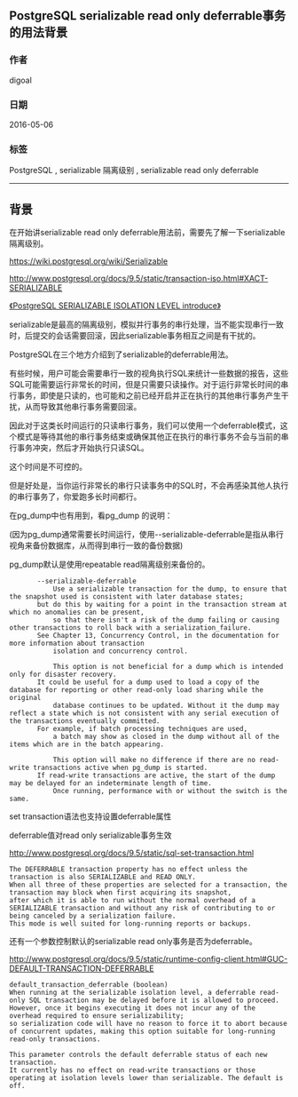 ## PostgreSQL serializable read only deferrable事务的用法背景  
                                                              
### 作者                                                                 
digoal                                                         
                                                          
### 日期                                                                                                                             
2016-05-06                                                       
                                                             
### 标签                                                          
PostgreSQL , serializable 隔离级别 , serializable read only deferrable       
                                                                                                                                
----                                                                                                                          
                                                                                                                                   
## 背景         
在开始讲serializable read only deferrable用法前，需要先了解一下serializable隔离级别。  
  
https://wiki.postgresql.org/wiki/Serializable  
  
http://www.postgresql.org/docs/9.5/static/transaction-iso.html#XACT-SERIALIZABLE  
  
[《PostgreSQL SERIALIZABLE ISOLATION LEVEL introduce》](../201312/20131217_01.md)   
  
serializable是最高的隔离级别，模拟并行事务的串行处理，当不能实现串行一致时，后提交的会话需要回滚，因此serializable事务相互之间是有干扰的。  
  
PostgreSQL在三个地方介绍到了serializable的deferrable用法。  
  
有些时候，用户可能会需要串行一致的视角执行SQL来统计一些数据的报告，这些SQL可能需要运行非常长的时间，但是只需要只读操作。对于运行非常长时间的串行事务，即使是只读的，也可能和之前已经开启并正在执行的其他串行事务产生干扰，从而导致其他串行事务需要回滚。  
  
因此对于这类长时间运行的只读串行事务，我们可以使用一个deferrable模式，这个模式是等待其他的串行事务结束或确保其他正在执行的串行事务不会与当前的串行事务冲突，然后才开始执行只读SQL。  
  
这个时间是不可控的。  
  
但是好处是，当你运行非常长的串行只读事务中的SQL时，不会再感染其他人执行的串行事务了，你爱跑多长时间都行。  
  
在pg_dump中也有用到，看pg_dump 的说明：  
  
(因为pg_dump通常需要长时间运行，使用--serializable-deferrable是指从串行视角来备份数据库，从而得到串行一致的备份数据)  
  
pg_dump默认是使用repeatable read隔离级别来备份的。  
  
```  
       --serializable-deferrable  
           Use a serializable transaction for the dump, to ensure that the snapshot used is consistent with later database states;   
	   but do this by waiting for a point in the transaction stream at which no anomalies can be present,  
           so that there isn't a risk of the dump failing or causing other transactions to roll back with a serialization_failure.   
	   See Chapter 13, Concurrency Control, in the documentation for more information about transaction  
           isolation and concurrency control.  
  
           This option is not beneficial for a dump which is intended only for disaster recovery.   
	   It could be useful for a dump used to load a copy of the database for reporting or other read-only load sharing while the original  
           database continues to be updated. Without it the dump may reflect a state which is not consistent with any serial execution of the transactions eventually committed.   
	   For example, if batch processing techniques are used,  
           a batch may show as closed in the dump without all of the items which are in the batch appearing.  
  
           This option will make no difference if there are no read-write transactions active when pg_dump is started.   
	   If read-write transactions are active, the start of the dump may be delayed for an indeterminate length of time.  
           Once running, performance with or without the switch is the same.  
```  
  
set transaction语法也支持设置deferrable属性  
  
deferrable值对read only serializable事务生效  
  
http://www.postgresql.org/docs/9.5/static/sql-set-transaction.html  
  
```  
The DEFERRABLE transaction property has no effect unless the transaction is also SERIALIZABLE and READ ONLY.   
When all three of these properties are selected for a transaction, the transaction may block when first acquiring its snapshot,   
after which it is able to run without the normal overhead of a SERIALIZABLE transaction and without any risk of contributing to or being canceled by a serialization failure.   
This mode is well suited for long-running reports or backups.  
```  
  
还有一个参数控制默认的serializable read only事务是否为deferrable。  
  
http://www.postgresql.org/docs/9.5/static/runtime-config-client.html#GUC-DEFAULT-TRANSACTION-DEFERRABLE  
  
```  
default_transaction_deferrable (boolean)  
When running at the serializable isolation level, a deferrable read-only SQL transaction may be delayed before it is allowed to proceed.   
However, once it begins executing it does not incur any of the overhead required to ensure serializability;   
so serialization code will have no reason to force it to abort because of concurrent updates, making this option suitable for long-running read-only transactions.  
  
This parameter controls the default deferrable status of each new transaction.   
It currently has no effect on read-write transactions or those operating at isolation levels lower than serializable. The default is off.  
```  
